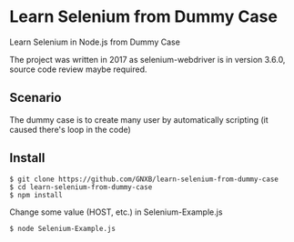 # Learn Selenium from Dummy Case
Learn Selenium in Node.js from Dummy Case


The project was written in 2017 as selenium-webdriver is in version 3.6.0, source code review maybe required.

## Scenario
The dummy case is to create many user by automatically scripting (it caused there's loop in the code)

## Install
```
$ git clone https://github.com/GNXB/learn-selenium-from-dummy-case
$ cd learn-selenium-from-dummy-case
$ npm install
```

Change some value (HOST, etc.) in Selenium-Example.js
```
$ node Selenium-Example.js
```
